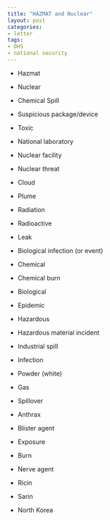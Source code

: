 ```yaml
---
title: "HAZMAT and Nuclear"
layout: post
categories:
- letter
tags:
- DHS
- national security
---
```


- Hazmat

- Nuclear

- Chemical Spill

- Suspicious package/device

- Toxic

- National laboratory

- Nuclear facility

- Nuclear threat

- Cloud

- Plume

- Radiation

- Radioactive

- Leak

- Biological infection (or event)

- Chemical

- Chemical burn

- Biological

- Epidemic

- Hazardous

- Hazardous material incident

- Industrial spill

- Infection

- Powder (white)

- Gas

- Spillover

- Anthrax

- Blister agent

- Exposure

- Burn

- Nerve agent

- Ricin

- Sarin

- North Korea

